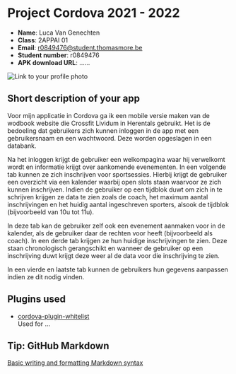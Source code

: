 # Project Cordova 2021 - 2022

- **Name**: Luca Van Genechten
- **Class**: 2APPAI 01
- **Email**: <a href="mailto:r0849476@student.thomasmore.be">r0849476@student.thomasmore.be</a>
- **Student number**: r0849476
- **APK download URL**: ......

![Link to your profile photo](../resources/me.jpg)

## Short description of your app

Voor mijn applicatie in Cordova ga ik een mobile versie maken van de wodbook website die Crossfit Lividum in Herentals gebruikt. Het is de bedoeling dat gebruikers zich kunnen inloggen in de app met een gebruikersnaam en een wachtwoord. Deze worden opgeslagen in een databank. 

Na het inloggen krijgt de gebruiker een welkompagina waar hij verwelkomt wordt en informatie krijgt over aankomende evenementen.
In een volgende tab kunnen ze zich inschrijven voor sportsessies. Hierbij krijgt de gebruiker een overzicht via een kalender waarbij open slots staan waarvoor ze zich kunnen inschrijven. Indien de gebruiker op een tijdblok duwt om zich in te schrijven krijgen ze data te zien zoals de coach, het maximum aantal inschrijvingen en het huidig aantal ingeschreven sporters, alsook de tijdblok (bijvoorbeeld van 10u tot 11u).

In deze tab kan de gebruiker zelf ook een evenement aanmaken voor in de kalender, als de gebruiker daar de rechten voor heeft (bijvoorbeeld als coach).
In een derde tab krijgen ze hun huidige inschrijvingen te zien. Deze staan chronologisch gerangschikt en wanneer de gebruiker op een inschrijving duwt krijgt deze weer al de data voor die inschrijving te zien.

In een vierde en laatste tab kunnen de gebruikers hun gegevens aanpassen indien ze dit nodig vinden.

## Plugins used

- [cordova-plugin-whitelist](https://cordova.apache.org/docs/en/latest/reference/cordova-plugin-whitelist/)  
Used for ...


## Tip: GitHub Markdown
[Basic writing and formatting Markdown syntax](https://docs.github.com/en/github/writing-on-github/basic-writing-and-formatting-syntax)
